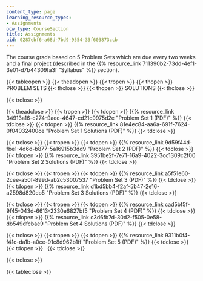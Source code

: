```yaml
---
content_type: page
learning_resource_types:
- Assignments
ocw_type: CourseSection
title: Assignments
uid: 0287ebf6-a68d-7bd9-9554-33f603873ccb
---
```


The course grade based on 5 Problem Sets which are due every two weeks and a final project (described in the {{% resource_link 711390b2-73dd-4ef1-3e01-d7b44309fa3f "Syllabus" %}} section).

{{< tableopen >}}
{{< theadopen >}}
{{< tropen >}}
{{< thopen >}}
PROBLEM SETS
{{< thclose >}}
{{< thopen >}}
SOLUTIONS
{{< thclose >}}

{{< trclose >}}

{{< theadclose >}}
{{< tropen >}}
{{< tdopen >}}
{{% resource_link 34913a16-c274-9aec-4647-cd21c9975d2e "Problem Set 1 (PDF)" %}}
{{< tdclose >}}
{{< tdopen >}}
{{% resource_link 81e4ec84-aa6a-691f-7624-0f04032400ce "Problem Set 1 Solutions (PDF)" %}}
{{< tdclose >}}

{{< trclose >}}
{{< tropen >}}
{{< tdopen >}}
{{% resource_link 9d59f44d-fbe1-4d6d-b877-5a16915b3dd9 "Problem Set 2 (PDF)" %}}
{{< tdclose >}}
{{< tdopen >}}
{{% resource_link 3951be2f-7e71-16a9-4022-3cc1309c2f00 "Problem Set 2 Solutions (PDF)" %}}
{{< tdclose >}}

{{< trclose >}}
{{< tropen >}}
{{< tdopen >}}
{{% resource_link a5f51e60-2cee-a50f-899d-ab2c53007537 "Problem Set 3 (PDF)" %}}
{{< tdclose >}}
{{< tdopen >}}
{{% resource_link d1bd5bb4-f2af-5b47-2e16-a2598d820cb5 "Problem Set 3 Solutions (PDF)" %}}
{{< tdclose >}}

{{< trclose >}}
{{< tropen >}}
{{< tdopen >}}
{{% resource_link cad5bf5f-9f45-043d-6613-2330e6827bf5 "Problem Set 4 (PDF)" %}}
{{< tdclose >}}
{{< tdopen >}}
{{% resource_link c3d6fb7d-30d2-f505-0e58-db549dfcbae9 "Problem Set 4 Solutions (PDF)" %}}
{{< tdclose >}}

{{< trclose >}}
{{< tropen >}}
{{< tdopen >}}
{{% resource_link 9311b0f4-f41c-da1b-a0ce-91c8d962b1ff "Problem Set 5 (PDF)" %}}
{{< tdclose >}}
{{< tdopen >}}
 
{{< tdclose >}}

{{< trclose >}}

{{< tableclose >}}